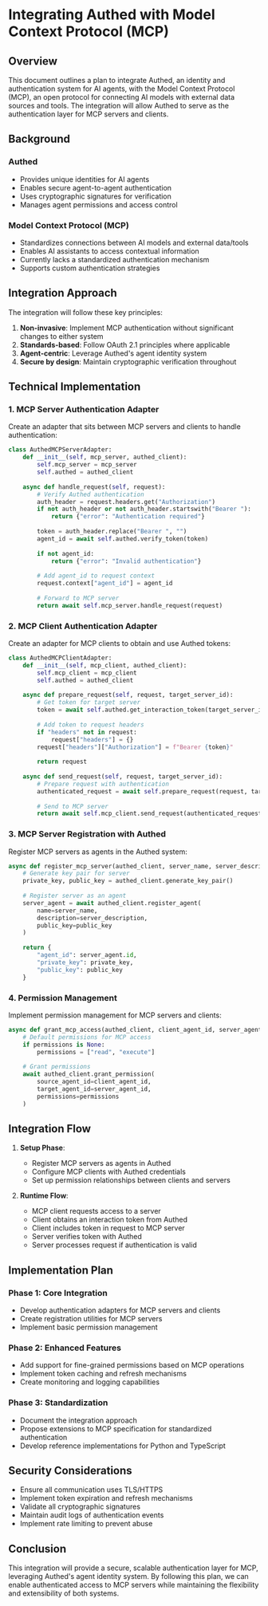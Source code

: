 # Integrating Authed with Model Context Protocol (MCP)

## Overview

This document outlines a plan to integrate Authed, an identity and authentication system for AI agents, with the Model Context Protocol (MCP), an open protocol for connecting AI models with external data sources and tools. The integration will allow Authed to serve as the authentication layer for MCP servers and clients.

## Background

### Authed
- Provides unique identities for AI agents
- Enables secure agent-to-agent authentication
- Uses cryptographic signatures for verification
- Manages agent permissions and access control

### Model Context Protocol (MCP)
- Standardizes connections between AI models and external data/tools
- Enables AI assistants to access contextual information
- Currently lacks a standardized authentication mechanism
- Supports custom authentication strategies

## Integration Approach

The integration will follow these key principles:

1. **Non-invasive**: Implement MCP authentication without significant changes to either system
2. **Standards-based**: Follow OAuth 2.1 principles where applicable
3. **Agent-centric**: Leverage Authed's agent identity system
4. **Secure by design**: Maintain cryptographic verification throughout

## Technical Implementation

### 1. MCP Server Authentication Adapter

Create an adapter that sits between MCP servers and clients to handle authentication:

```python
class AuthedMCPServerAdapter:
    def __init__(self, mcp_server, authed_client):
        self.mcp_server = mcp_server
        self.authed = authed_client
        
    async def handle_request(self, request):
        # Verify Authed authentication
        auth_header = request.headers.get("Authorization")
        if not auth_header or not auth_header.startswith("Bearer "):
            return {"error": "Authentication required"}
            
        token = auth_header.replace("Bearer ", "")
        agent_id = await self.authed.verify_token(token)
        
        if not agent_id:
            return {"error": "Invalid authentication"}
            
        # Add agent_id to request context
        request.context["agent_id"] = agent_id
        
        # Forward to MCP server
        return await self.mcp_server.handle_request(request)
```

### 2. MCP Client Authentication Adapter

Create an adapter for MCP clients to obtain and use Authed tokens:

```python
class AuthedMCPClientAdapter:
    def __init__(self, mcp_client, authed_client):
        self.mcp_client = mcp_client
        self.authed = authed_client
        
    async def prepare_request(self, request, target_server_id):
        # Get token for target server
        token = await self.authed.get_interaction_token(target_server_id)
        
        # Add token to request headers
        if "headers" not in request:
            request["headers"] = {}
        request["headers"]["Authorization"] = f"Bearer {token}"
        
        return request
        
    async def send_request(self, request, target_server_id):
        # Prepare request with authentication
        authenticated_request = await self.prepare_request(request, target_server_id)
        
        # Send to MCP server
        return await self.mcp_client.send_request(authenticated_request)
```

### 3. MCP Server Registration with Authed

Register MCP servers as agents in the Authed system:

```python
async def register_mcp_server(authed_client, server_name, server_description):
    # Generate key pair for server
    private_key, public_key = authed_client.generate_key_pair()
    
    # Register server as an agent
    server_agent = await authed_client.register_agent(
        name=server_name,
        description=server_description,
        public_key=public_key
    )
    
    return {
        "agent_id": server_agent.id,
        "private_key": private_key,
        "public_key": public_key
    }
```

### 4. Permission Management

Implement permission management for MCP servers and clients:

```python
async def grant_mcp_access(authed_client, client_agent_id, server_agent_id, permissions=None):
    # Default permissions for MCP access
    if permissions is None:
        permissions = ["read", "execute"]
        
    # Grant permissions
    await authed_client.grant_permission(
        source_agent_id=client_agent_id,
        target_agent_id=server_agent_id,
        permissions=permissions
    )
```

## Integration Flow

1. **Setup Phase**:
   - Register MCP servers as agents in Authed
   - Configure MCP clients with Authed credentials
   - Set up permission relationships between clients and servers

2. **Runtime Flow**:
   - MCP client requests access to a server
   - Client obtains an interaction token from Authed
   - Client includes token in request to MCP server
   - Server verifies token with Authed
   - Server processes request if authentication is valid

## Implementation Plan

### Phase 1: Core Integration
- Develop authentication adapters for MCP servers and clients
- Create registration utilities for MCP servers
- Implement basic permission management

### Phase 2: Enhanced Features
- Add support for fine-grained permissions based on MCP operations
- Implement token caching and refresh mechanisms
- Create monitoring and logging capabilities

### Phase 3: Standardization
- Document the integration approach
- Propose extensions to MCP specification for standardized authentication
- Develop reference implementations for Python and TypeScript

## Security Considerations

- Ensure all communication uses TLS/HTTPS
- Implement token expiration and refresh mechanisms
- Validate all cryptographic signatures
- Maintain audit logs of authentication events
- Implement rate limiting to prevent abuse

## Conclusion

This integration will provide a secure, scalable authentication layer for MCP, leveraging Authed's agent identity system. By following this plan, we can enable authenticated access to MCP servers while maintaining the flexibility and extensibility of both systems. 